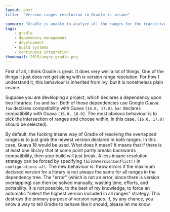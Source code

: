 ```yaml
---
layout: post
title:  "Version ranges resolution in Gradle is insane"

summary: "Gradle is unable to analyze all the ranges for the transitive dependencies prior to choosing one. It resolves every range singularly, and then picks the latest (or fails)."
tags:
    - gradle
    - dependency management
    - development
    - build systems
    - continuous integration
thumbnail: 2015/angry_gradle.png
---
```


First of all, I think Gradle is great.
It does very well a lot of things.
One of the things it just does not get along with is version range resolution.
For how I understand it, this behaviour is inherited from Ivy, but it is nonetheless plain insane.

Suppose you are developing a project, which declares a dependency upon two libraries: `foo` and `bar`.
Both of those dependencies use Google Guava. `foo` declares compatibility with Guava `[14.0, 17.0]`. `bar` declares compatibility with Guava `[16.0, 18.0]`.
The most obvious behaviour is to pick the intersection of ranges and choose within, in this case, `[16.0. 17.0]` should be selected).

By default, the fucking insane way of Gradle of resolving the overlapped ranges is to just grab the newest version declared in both ranges.
In this case, Guava 18 would be used.
What does it mean?
It means that if there is at least one library that at some point partly breaks backwards compatibility, then your build will just break.
A less insane resolution strategy can be forced by specifying `failOnVersionConflict()` in `configurations.all`.
The new behaviour is: throw errors if the maximum declared version for a library is not always the same for all ranges in the dependency tree.
The "error" (which is not an error, since there is version overlapping) can then be solved manually, wasting time, efforts, and portability.
It is not possible, to the best of my knowledge, to force an automatic "select the highest version included in all ranges" strategy.
This destroys the primary purpose of version ranges.
If, by any chance, you know a way to tell Gradle to behave like it should, please let me know.


